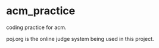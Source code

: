 # acm_practice
coding practice for acm.

poj.org is the online judge system being used in this project.
